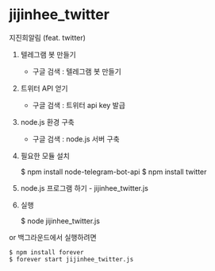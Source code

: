 # jijinhee_twitter
지진희알림 (feat. twitter)



1. 텔레그램 봇 만들기

	- 구글 검색 : 텔레그램 봇 만들기

2. 트위터 API 얻기

	- 구글 검색 : 트위터 api key 발급
	
3. node.js 환경 구축

	- 구글 검색 : node.js 서버 구축

4. 필요한 모듈 설치

	$ npm install node-telegram-bot-api
	$ npm install twitter

5. node.js 프로그램 하기 - jijinhee_twitter.js

6. 실행

	$ node jijinhee_twitter.js

or 백그라운드에서 실행하려면

	$ npm install forever
	$ forever start jijinhee_twitter.js

